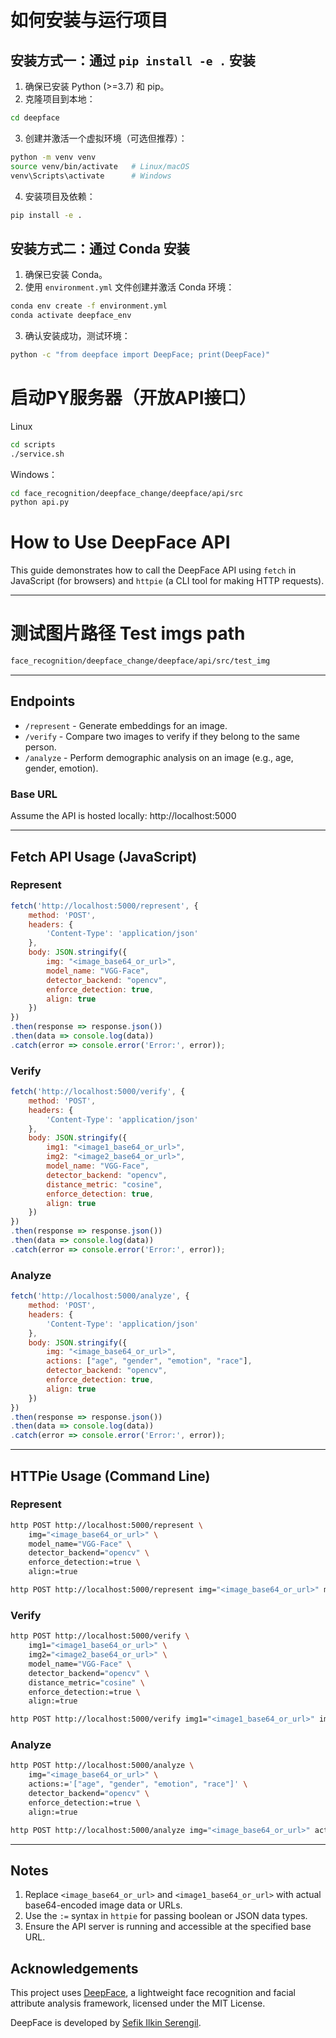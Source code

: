 # 如何安装与运行项目

## 安装方式一：通过 `pip install -e .` 安装

1. 确保已安装 Python (>=3.7) 和 pip。
2. 克隆项目到本地：
```bash
cd deepface
```
3. 创建并激活一个虚拟环境（可选但推荐）：
```bash
python -m venv venv
source venv/bin/activate   # Linux/macOS
venv\Scripts\activate      # Windows
```
4. 安装项目及依赖：
```bash
pip install -e .
```

## 安装方式二：通过 Conda 安装

1. 确保已安装 Conda。
2. 使用 `environment.yml` 文件创建并激活 Conda 环境：
```bash
conda env create -f environment.yml
conda activate deepface_env
```
3. 确认安装成功，测试环境：
```bash
python -c "from deepface import DeepFace; print(DeepFace)"
```

# 启动PY服务器（开放API接口）

Linux
```bash
cd scripts
./service.sh
```
Windows：
```bash
cd face_recognition/deepface_change/deepface/api/src
python api.py
```


# How to Use DeepFace API

This guide demonstrates how to call the DeepFace API using `fetch` in JavaScript (for browsers) and `httpie` (a CLI tool for making HTTP requests).

---
# 测试图片路径 Test imgs path
```bash
face_recognition/deepface_change/deepface/api/src/test_img
```
---
## Endpoints

- `/represent` - Generate embeddings for an image.
- `/verify` - Compare two images to verify if they belong to the same person.
- `/analyze` - Perform demographic analysis on an image (e.g., age, gender, emotion).

### Base URL
Assume the API is hosted locally:
http://localhost:5000

---

## Fetch API Usage (JavaScript)

### Represent
```javascript
fetch('http://localhost:5000/represent', {
    method: 'POST',
    headers: {
        'Content-Type': 'application/json'
    },
    body: JSON.stringify({
        img: "<image_base64_or_url>",
        model_name: "VGG-Face",
        detector_backend: "opencv",
        enforce_detection: true,
        align: true
    })
})
.then(response => response.json())
.then(data => console.log(data))
.catch(error => console.error('Error:', error));
```

### Verify
```javascript
fetch('http://localhost:5000/verify', {
    method: 'POST',
    headers: {
        'Content-Type': 'application/json'
    },
    body: JSON.stringify({
        img1: "<image1_base64_or_url>",
        img2: "<image2_base64_or_url>",
        model_name: "VGG-Face",
        detector_backend: "opencv",
        distance_metric: "cosine",
        enforce_detection: true,
        align: true
    })
})
.then(response => response.json())
.then(data => console.log(data))
.catch(error => console.error('Error:', error));
```

### Analyze
```javascript
fetch('http://localhost:5000/analyze', {
    method: 'POST',
    headers: {
        'Content-Type': 'application/json'
    },
    body: JSON.stringify({
        img: "<image_base64_or_url>",
        actions: ["age", "gender", "emotion", "race"],
        detector_backend: "opencv",
        enforce_detection: true,
        align: true
    })
})
.then(response => response.json())
.then(data => console.log(data))
.catch(error => console.error('Error:', error));
```

---

## HTTPie Usage (Command Line)

### Represent
```bash
http POST http://localhost:5000/represent \
    img="<image_base64_or_url>" \
    model_name="VGG-Face" \
    detector_backend="opencv" \
    enforce_detection:=true \
    align:=true
```

```bash
http POST http://localhost:5000/represent img="<image_base64_or_url>" model_name="VGG-Face" detector_backend="opencv" enforce_detection:=true align:=true
```


### Verify
```bash
http POST http://localhost:5000/verify \
    img1="<image1_base64_or_url>" \
    img2="<image2_base64_or_url>" \
    model_name="VGG-Face" \
    detector_backend="opencv" \
    distance_metric="cosine" \
    enforce_detection:=true \
    align:=true
```

```bash
http POST http://localhost:5000/verify img1="<image1_base64_or_url>" img2="<image2_base64_or_url>" model_name="VGG-Face" detector_backend="opencv" distance_metric="cosine" enforce_detection:=true align:=true
```

### Analyze
```bash
http POST http://localhost:5000/analyze \
    img="<image_base64_or_url>" \
    actions:='["age", "gender", "emotion", "race"]' \
    detector_backend="opencv" \
    enforce_detection:=true \
    align:=true
```

```bash
http POST http://localhost:5000/analyze img="<image_base64_or_url>" actions:='["age", "gender", "emotion", "race"]' detector_backend="opencv" enforce_detection:=true align:=true
```

---

## Notes

1. Replace `<image_base64_or_url>` and `<image1_base64_or_url>` with actual base64-encoded image data or URLs.
2. Use the `:=` syntax in `httpie` for passing boolean or JSON data types.
3. Ensure the API server is running and accessible at the specified base URL.



## Acknowledgements

This project uses [DeepFace](https://github.com/serengil/deepface), a lightweight face recognition and facial attribute analysis framework, licensed under the MIT License.

DeepFace is developed by [Sefik Ilkin Serengil](https://github.com/serengil).